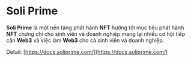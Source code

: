 # Soli Prime

**Soli Prime** là một nền tảng phát hành **NFT** hướng tới mục tiêu phát hành **NFT** chứng chỉ cho sinh viên và doanh nghiệp mang lại nhiều cơ hội tiếp cận **Web3** và việc làm **Web3** cho cả sinh viên và doanh nghiệp.

Detail: [https://docs.soliprime.com/](https://docs.soliprime.com/)
